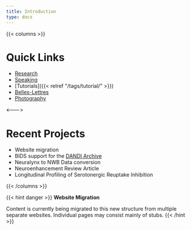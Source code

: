 ```yaml
---
title: Introduction
type: docs
---
```

{{< columns >}}
# Quick Links

* [Research](https://www.researchgate.net/profile/Horea-Christian)
* [Speaking](https://www.youtube.com/watch?v=WrliLYF0SBY&list=PLiCkEkioHQdBdZWujYw4kkdnGjNRcX8HJ)
* [Tutorials]({{< relref "/tags/tutorial/" >}})
* [Belles-Lettres](http://mw.chymera.eu/)
* [Photography](https://500px.com/p/thechymera?)

<---> <!-- magic separator, between columns -->

# Recent Projects

* Website migration
* BIDS support for the [DANDI Archive](https://gui.dandiarchive.org/#/)
* Neuralynx to NWB Data conversion
* Neuroenhancement Review Article
* Longitudinal Profiling of Serotonergic Reuptake Inhibition

{{< /columns >}}

{{< hint danger >}}
**Website Migration**

Content is currently being migrated to this new structure from multiple separate websites.
Individual pages may consist mainly of stubs.
{{< /hint >}}


